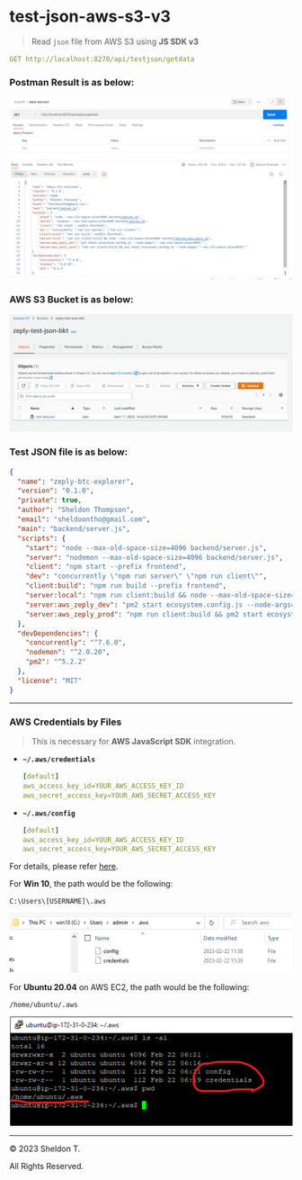 # test-json-aws-s3-v3

> Read `json` file from AWS S3 using **JS SDK v3**

```yml
GET http://localhost:8270/api/testjson/getdata
```

### **Postman Result is as below:**

![Postman Result](screenshot_postman.png)

### **AWS S3 Bucket is as below:**

![AWS S3 Bucket](screenshot_s3.png)

### **Test JSON file is as below:**

```json
{
  "name": "zeply-btc-explorer",
  "version": "0.1.0",
  "private": true,
  "author": "Sheldon Thompson",
  "email": "sheldoontho@gmail.com",
  "main": "backend/server.js",
  "scripts": {
    "start": "node --max-old-space-size=4096 backend/server.js",
    "server": "nodemon --max-old-space-size=4096 backend/server.js",
    "client": "npm start --prefix frontend",
    "dev": "concurrently \"npm run server\" \"npm run client\"",
    "client:build": "npm run build --prefix frontend",
    "server:local": "npm run client:build && node --max-old-space-size=4096 backend/server_aws_zeply.js",
    "server:aws_zeply_dev": "pm2 start ecosystem.config.js --node-args=\"--max-old-space-size=4096\"",
    "server:aws_zeply_prod": "npm run client:build && pm2 start ecosystem.config.js --node-args=\"--max-old-space-size=8192\""
  },
  "devDependencies": {
    "concurrently": "^7.6.0",
    "nodemon": "^2.0.20",
    "pm2": "^5.2.2"
  },
  "license": "MIT"
}
```

---

### **AWS Credentials by Files**

> This is necessary for **AWS JavaScript SDK** integration.

- **`~/.aws/credentials`**
  ```yaml
  [default]
  aws_access_key_id=YOUR_AWS_ACCESS_KEY_ID
  aws_secret_access_key=YOUR_AWS_SECRET_ACCESS_KEY
  ```
- **`~/.aws/config`**
  ```yaml
  [default]
  aws_access_key_id=YOUR_AWS_ACCESS_KEY_ID
  aws_secret_access_key=YOUR_AWS_SECRET_ACCESS_KEY
  ```

For details, please refer [here](https://docs.aws.amazon.com/AWSJavaScriptSDK/v3/latest/modules/_aws_sdk_credential_providers.html#sample-files).

For **Win 10**, the path would be the following:

```path
C:\Users\[USERNAME]\.aws
```

![Win 10 file path](screenshot_aws_creds_win10.png)

For **Ubuntu 20.04** on AWS EC2, the path would be the following:

```path
/home/ubuntu/.aws
```

![Ubuntu AWS EC2 file path](screenshot_aws_creds_ubuntu_ec2.png)

---

&copy; 2023 Sheldon T.

All Rights Reserved.
